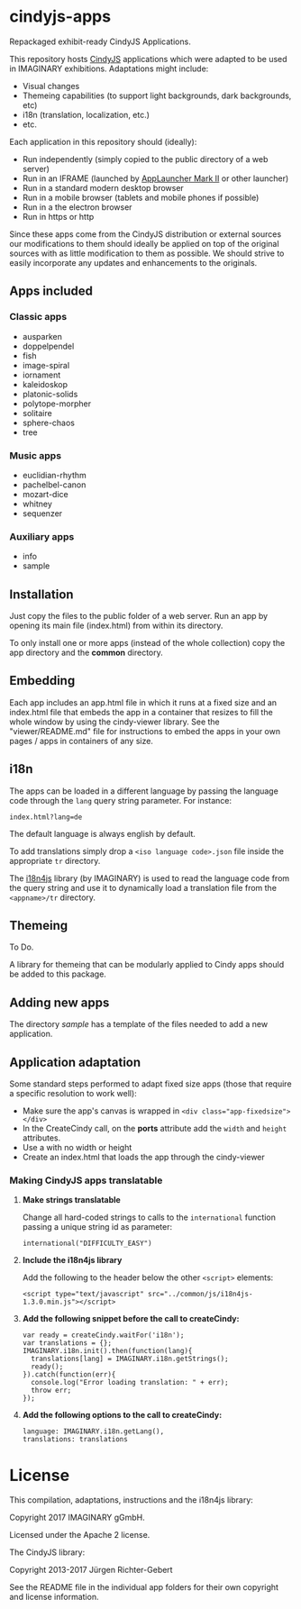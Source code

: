 # cindyjs-apps

Repackaged exhibit-ready CindyJS Applications.

This repository hosts [CindyJS](https://github.com/CindyJS/CindyJS) applications which were adapted to be used in 
IMAGINARY exhibitions. Adaptations might include:

- Visual changes
- Themeing capabilities (to support light backgrounds, dark backgrounds, etc)
- i18n (translation, localization, etc.)
- etc.

Each application in this repository should (ideally):

- Run independently (simply copied to the public directory of a web server)
- Run in an IFRAME (launched by [AppLauncher Mark II](https://github.com/IMAGINARY/applauncher2) or other launcher) 
- Run in a standard modern desktop browser
- Run in a mobile browser (tablets and mobile phones if possible)
- Run in a the electron browser
- Run in https or http

Since these apps come from the CindyJS distribution or external sources our modifications to them should ideally
 be applied on top of the original sources with as little modification to them as possible. We should strive to
 easily incorporate any updates and enhancements to the originals.


## Apps included

### Classic apps

- ausparken
- doppelpendel
- fish
- image-spiral
- iornament
- kaleidoskop
- platonic-solids
- polytope-morpher
- solitaire
- sphere-chaos
- tree

### Music apps

- euclidian-rhythm
- pachelbel-canon
- mozart-dice
- whitney
- sequenzer

### Auxiliary apps

- info
- sample

## Installation

Just copy the files to the public folder of a web server. Run an app by opening its main file (index.html) from
within its directory.

To only install one or more apps (instead of the whole collection) copy the app directory and the **common** directory.


## Embedding

Each app includes an app.html file in which it runs at a fixed size and an index.html file that embeds the app in a 
container that resizes to fill the whole window by using the cindy-viewer library. See the "viewer/README.md" file
for instructions to embed the apps in your own pages / apps in containers of any size.

## i18n

The apps can be loaded in a different language by passing the language code through the `lang` query string parameter.
For instance:

`index.html?lang=de`

The default language is always english by default. 

To add translations simply drop a `<iso language code>.json` file inside the appropriate `tr` directory.

The [i18n4js](https://github.com/IMAGINARY/i18n4js) library (by IMAGINARY) is used to read the language code from the query string and use it to dynamically 
load a translation file from the `<appname>/tr` directory.

## Themeing

To Do.

A library for themeing that can be modularly applied to Cindy apps should be added to this package.

## Adding new apps

The directory *sample* has a template of the files needed to add a new application.

## Application adaptation

Some standard steps performed to adapt fixed size apps (those that require a specific resolution to work well):

- Make sure the app's canvas is wrapped in `<div class="app-fixedsize"></div>`
- In the CreateCindy call, on the **ports** attribute add the `width` and `height` attributes.
- Use a <canvas> with no width or height
- Create an index.html that loads the app through the cindy-viewer

### Making CindyJS apps translatable

1. **Make strings translatable**

    Change all hard-coded strings to calls to the `international` function passing a unique string id as parameter:
  
    `international("DIFFICULTY_EASY")`
  
1. **Include the i18n4js library**

    Add the following to the header below the other `<script>` elements:
    
    `<script type="text/javascript" src="../common/js/i18n4js-1.3.0.min.js"></script>`

1. **Add the following snippet before the call to createCindy:**

    ```
    var ready = createCindy.waitFor('i18n');
    var translations = {};
    IMAGINARY.i18n.init().then(function(lang){
      translations[lang] = IMAGINARY.i18n.getStrings();
      ready();
    }).catch(function(err){
      console.log("Error loading translation: " + err);
      throw err;
    });
    ```
    
1. **Add the following options to the call to createCindy:**

    ```
    language: IMAGINARY.i18n.getLang(),
    translations: translations
    ```
    
# License

This compilation, adaptations, instructions and the i18n4js library:

Copyright 2017 IMAGINARY gGmbH.

Licensed under the Apache 2 license.

The CindyJS library:

Copyright 2013-2017 Jürgen Richter-Gebert

See the README file in the individual app folders for their own copyright and license information.
